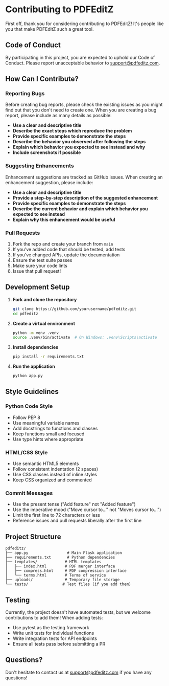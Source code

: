 # Contributing to PDFEditZ

First off, thank you for considering contributing to PDFEditZ! It's people like you that make PDFEditZ such a great tool.

## Code of Conduct

By participating in this project, you are expected to uphold our Code of Conduct. Please report unacceptable behavior to support@pdfeditz.com.

## How Can I Contribute?

### Reporting Bugs

Before creating bug reports, please check the existing issues as you might find out that you don't need to create one. When you are creating a bug report, please include as many details as possible:

- **Use a clear and descriptive title**
- **Describe the exact steps which reproduce the problem**
- **Provide specific examples to demonstrate the steps**
- **Describe the behavior you observed after following the steps**
- **Explain which behavior you expected to see instead and why**
- **Include screenshots if possible**

### Suggesting Enhancements

Enhancement suggestions are tracked as GitHub issues. When creating an enhancement suggestion, please include:

- **Use a clear and descriptive title**
- **Provide a step-by-step description of the suggested enhancement**
- **Provide specific examples to demonstrate the steps**
- **Describe the current behavior and explain which behavior you expected to see instead**
- **Explain why this enhancement would be useful**

### Pull Requests

1. Fork the repo and create your branch from `main`
2. If you've added code that should be tested, add tests
3. If you've changed APIs, update the documentation
4. Ensure the test suite passes
5. Make sure your code lints
6. Issue that pull request!

## Development Setup

1. **Fork and clone the repository**
   ```bash
   git clone https://github.com/yourusername/pdfeditz.git
   cd pdfeditz
   ```

2. **Create a virtual environment**
   ```bash
   python -m venv .venv
   source .venv/bin/activate  # On Windows: .venv\Scripts\activate
   ```

3. **Install dependencies**
   ```bash
   pip install -r requirements.txt
   ```

4. **Run the application**
   ```bash
   python app.py
   ```

## Style Guidelines

### Python Code Style

- Follow PEP 8
- Use meaningful variable names
- Add docstrings to functions and classes
- Keep functions small and focused
- Use type hints where appropriate

### HTML/CSS Style

- Use semantic HTML5 elements
- Follow consistent indentation (2 spaces)
- Use CSS classes instead of inline styles
- Keep CSS organized and commented

### Commit Messages

- Use the present tense ("Add feature" not "Added feature")
- Use the imperative mood ("Move cursor to..." not "Moves cursor to...")
- Limit the first line to 72 characters or less
- Reference issues and pull requests liberally after the first line

## Project Structure

```
pdfeditz/
├── app.py                 # Main Flask application
├── requirements.txt       # Python dependencies
├── templates/            # HTML templates
│   ├── index.html        # PDF merger interface
│   ├── compress.html     # PDF compression interface
│   └── terms.html        # Terms of service
├── uploads/              # Temporary file storage
└── tests/               # Test files (if you add them)
```

## Testing

Currently, the project doesn't have automated tests, but we welcome contributions to add them! When adding tests:

- Use pytest as the testing framework
- Write unit tests for individual functions
- Write integration tests for API endpoints
- Ensure all tests pass before submitting a PR

## Questions?

Don't hesitate to contact us at support@pdfeditz.com if you have any questions!
